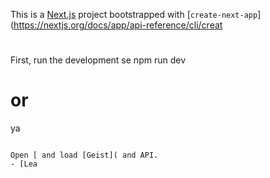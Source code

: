 This is a [Next.js](https://nextjs.org) project bootstrapped with [`create-next-app`](https://nextjs.org/docs/app/api-reference/cli/creat
#
First, run the development se
npm run dev
# or
ya
```

Open [ and load [Geist]( and API.
- [Lea
